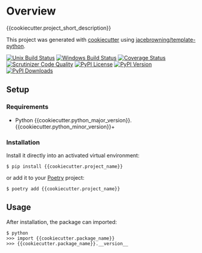 # Overview

{{cookiecutter.project_short_description}}

This project was generated with [cookiecutter](https://github.com/audreyr/cookiecutter) using [jacebrowning/template-python](https://github.com/jacebrowning/template-python).

[![Unix Build Status](https://img.shields.io/github/workflow/status/{{cookiecutter.github_username}}/{{cookiecutter.github_repo}}/main?label=linux)](https://github.com/{{cookiecutter.github_username}}/{{cookiecutter.github_repo}}/actions)
[![Windows Build Status](https://img.shields.io/appveyor/ci/{{cookiecutter.github_username}}/{{cookiecutter.github_repo}}.svg?label=windows)](https://ci.appveyor.com/project/{{cookiecutter.github_username}}/{{cookiecutter.github_repo}})
[![Coverage Status](https://img.shields.io/codecov/c/gh/{{cookiecutter.github_username}}/{{cookiecutter.github_repo}})](https://codecov.io/gh/{{cookiecutter.github_username}}/{{cookiecutter.github_repo}})
[![Scrutinizer Code Quality](https://img.shields.io/scrutinizer/g/{{cookiecutter.github_username}}/{{cookiecutter.github_repo}}.svg)](https://scrutinizer-ci.com/g/{{cookiecutter.github_username}}/{{cookiecutter.github_repo}})
[![PyPI License](https://img.shields.io/pypi/l/{{cookiecutter.project_name}}.svg)](https://pypi.org/project/{{cookiecutter.project_name}})
[![PyPI Version](https://img.shields.io/pypi/v/{{cookiecutter.project_name}}.svg)](https://pypi.org/project/{{cookiecutter.project_name}})
[![PyPI Downloads](https://img.shields.io/pypi/dm/{{cookiecutter.project_name}}.svg?color=orange)](https://pypistats.org/packages/{{cookiecutter.project_name}})

## Setup

### Requirements

* Python {{cookiecutter.python_major_version}}.{{cookiecutter.python_minor_version}}+

### Installation

Install it directly into an activated virtual environment:

```text
$ pip install {{cookiecutter.project_name}}
```

or add it to your [Poetry](https://poetry.eustace.io/) project:

```text
$ poetry add {{cookiecutter.project_name}}
```

## Usage

After installation, the package can imported:

```text
$ python
>>> import {{cookiecutter.package_name}}
>>> {{cookiecutter.package_name}}.__version__
```
